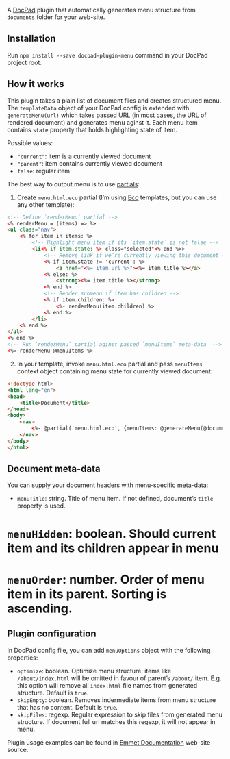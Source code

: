 A [DocPad](https://github.com/bevry/docpad) plugin that automatically generates menu structure from `documents` folder for your web-site.

## Installation ##

Run `npm install --save docpad-plugin-menu` command in your DocPad project root.
    
## How it works ##

This plugin takes a plain list of document files and creates structured menu. The `templateData` object of your DocPad config is extended with `generateMenu(url)` which takes passed URL (in most cases, the URL of rendered document) and generates menu aginst it. Each menu item contains `state` property that holds highlighting state of item.

Possible values:

* `"current"`: item is a currently viewed document
* `"parent"`: item contains currently viewed document
* `false`: regular item

The best way to output menu is to use [partials](https://github.com/docpad/docpad-plugin-partials):

1. Create `menu.html.eco` partial (I’m using [Eco](https://github.com/sstephenson/eco) templates, but you can use any other template):

```html
<!-- Define `renderMenu` partial -->
<% renderMenu = (items) => %>
<ul class="nav">
    <% for item in items: %>
        <!-- Highlight menu item if its `item.state` is not false -->
        <li<% if item.state: %> class="selected"<% end %>>
            <!-- Remove link if we’re currently viewing this document -->
            <% if item.state != 'current': %>
                <a href="<%= item.url %>"><%= item.title %></a>
            <% else: %>
                <strong><%= item.title %></strong>
            <% end %>
            <!-- Render submenu if item has children -->
            <% if item.children: %>
                <%- renderMenu(item.children) %>
            <% end %>
        </li>
    <% end %>
</ul>   
<% end %>
<!-- Run `renderMenu` partial aginst passed `menuItems` meta-data  -->
<%= renderMenu @menuItems %>
```

2. In your template, invoke `menu.html.eco` partial and pass `menuItems` context object containing menu state for currently viewed document:

```html
<!doctype html>
<html lang="en">
<head>
    <title>Document</title>
</head>
<body>
    <nav>
        <%- @partial('menu.html.eco', {menuItems: @generateMenu(@document.url)}) %>
    </nav>
</body>
</html>
```

## Document meta-data ##

You can supply your document headers with menu-specific meta-data:

* `menuTitle`: string. Title of menu item. If not defined, document’s `title` property is used.
# `menuHidden`: boolean. Should current item and its children appear in menu
# `menuOrder`: number. Order of menu item in its parent. Sorting is ascending.

## Plugin configuration ##

In DocPad config file, you can add `menuOptions` object with the following properties:

* `optimize`: boolean. Optimize menu structure: items like `/about/index.html` will be omitted in favour of parent’s `/about/` item. E.g. this option will remove all `index.html` file names from generated structure. Default is `true`.
* `skipEmpty`: boolean. Removes indermediate items from menu structure that has no content. Default is `true`.
* `skipFiles`: regexp. Regular expression to skip files from generated menu structure. If document full url matches this regexp, it will not appear in menu.

Plugin usage examples can be found in [Emmet Documentation](https://github.com/emmetio/emmet-docs) web-site source.
